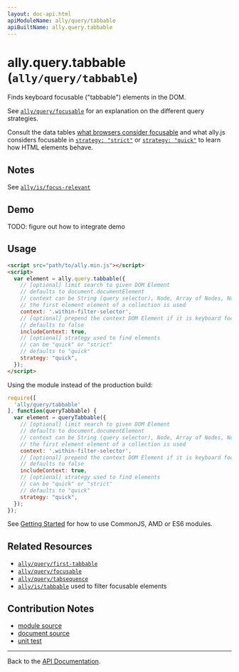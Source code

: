 ```yaml
---
layout: doc-api.html
apiModuleName: ally/query/tabbable
apiBuiltName: ally.query.tabbable
---
```


# ally.query.tabbable (`ally/query/tabbable`)

Finds keyboard focusable ("tabbable") elements in the DOM.

See [`ally/query/focusable`](./focusable.md) for an explanation on the different query strategies.

Consult the data tables [what browsers consider focusable](../../data-tables/focusable.md) and what ally.js considers focusable in [`strategy: "strict"`](../../data-tables/focusable.strict.md) or [`strategy: "quick"`](../../data-tables/focusable.quick.md) to learn how HTML elements behave.


## Notes

See [`ally/is/focus-relevant`](../is/focus-relevant.md#Notes)


## Demo

TODO: figure out how to integrate demo


## Usage

```html
<script src="path/to/ally.min.js"></script>
<script>
  var element = ally.query.tabbable({
    // [optional] limit search to given DOM Element
    // defaults to document.documentElement
    // context can be String (query selector), Node, Array of Nodes, NodeList, HTMLCollection
    // the first element element of a collection is used
    context: '.within-filter-selector',
    // [optional] prepend the context DOM Element if it is keyboard focusable
    // defaults to false
    includeContext: true,
    // [optional] strategy used to find elements
    // can be "quick" or "strict"
    // defaults to "quick"
    strategy: "quick",
  });
</script>
```

Using the module instead of the production build:

```js
require([
  'ally/query/tabbable'
], function(queryTabbable) {
  var element = queryTabbable({
    // [optional] limit search to given DOM Element
    // defaults to document.documentElement
    // context can be String (query selector), Node, Array of Nodes, NodeList, HTMLCollection
    // the first element element of a collection is used
    context: '.within-filter-selector',
    // [optional] prepend the context DOM Element if it is keyboard focusable
    // defaults to false
    includeContext: true,
    // [optional] strategy used to find elements
    // can be "quick" or "strict"
    // defaults to "quick"
    strategy: "quick",
  });
});
```

See [Getting Started](../../getting-started.md) for how to use CommonJS, AMD or ES6 modules.


## Related Resources

* [`ally/query/first-tabbable`](first-tabbable.md)
* [`ally/query/focusable`](focusable.md)
* [`ally/query/tabsequence`](tabsequence.md)
* [`ally/is/tabbable`](../is/tabbable.md) used to filter focusable elements


## Contribution Notes

* [module source](https://github.com/medialize/ally.js/blob/master/src/query/tabbable.js)
* [document source](https://github.com/medialize/ally.js/blob/master/docs/api/query/tabbable.md)
* [unit test](https://github.com/medialize/ally.js/blob/master/test/unit/query.tabbable.test.js)


---

Back to the [API Documentation](../README.md).


